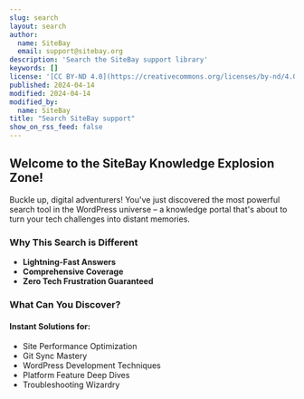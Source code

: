 ```yaml
---
slug: search
layout: search
author:
  name: SiteBay
  email: support@sitebay.org
description: 'Search the SiteBay support library'
keywords: []
license: '[CC BY-ND 4.0](https://creativecommons.org/licenses/by-nd/4.0)'
published: 2024-04-14
modified: 2024-04-14
modified_by:
  name: SiteBay
title: "Search SiteBay support"
show_on_rss_feed: false
---
```


##  Welcome to the SiteBay Knowledge Explosion Zone!

Buckle up, digital adventurers!  You've just discovered the most powerful search tool in the WordPress universe – a knowledge portal that's about to turn your tech challenges into distant memories.

###  Why This Search is Different

- **Lightning-Fast Answers**
- **Comprehensive Coverage**
- **Zero Tech Frustration Guaranteed**

###  What Can You Discover?

#### Instant Solutions for:
- Site Performance Optimization
- Git Sync Mastery
- WordPress Development Techniques
- Platform Feature Deep Dives
- Troubleshooting Wizardry
